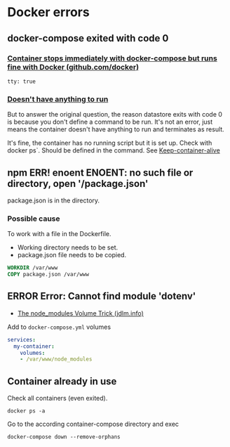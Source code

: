 # Docker errors

## docker-compose exited with code 0

### [Container stops immediately with docker-compose but runs fine with Docker (github.com/docker)](https://github.com/docker/compose/issues/5016)

 `tty: true`

### [Doesn't have anything to run](https://github.com/docker/compose/issues/4148)

But to answer the original question, the reason datastore exits with code 0 is because you don't define a command to be run. It's not an error, just means the container doesn't have anything to run and terminates as result.

It's fine, the container has no running script but it is set up. Check with docker ps`. 
Should be defined in the command. See [Keep-container-alive](Keep-container-alive.md)


## npm ERR! enoent ENOENT: no such file or directory, open '/package.json'

package.json is in the directory. 

### Possible cause

To work with a file in the Dockerfile.

* Working directory needs to be set.
* package.json file needs to be copied.

```dockerfile
WORKDIR /var/www
COPY package.json /var/www
```

## ERROR Error: Cannot find module 'dotenv'

* [The node_modules Volume Trick (jdlm.info)](http://jdlm.info/articles/2016/03/06/lessons-building-node-app-docker.html#the-node_modules-volume-trick)

Add to `docker-compose.yml` volumes

```yaml
services:
  my-container:
    volumes:
    - /var/www/node_modules
```

## Container already in use

Check all containers (even exited).

```shell
docker ps -a
```

Go to the according container-compose directory and exec

```shell
docker-compose down --remove-orphans
```